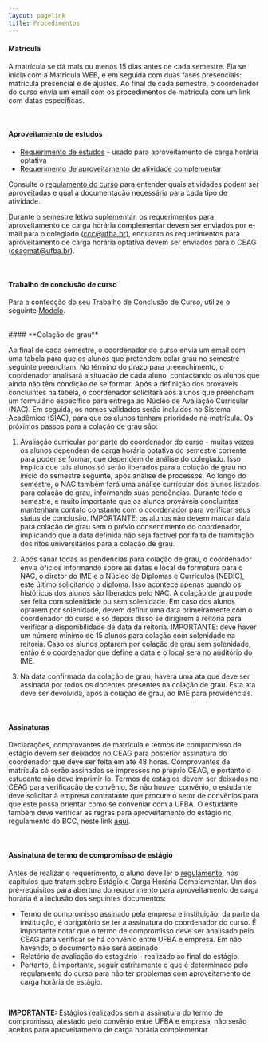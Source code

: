```yaml
---
layout: pagelink
title: Procedimentos
---
```


#### **Matrícula**

A matrícula se dá mais ou menos 15 dias antes de cada semestre. Ela se inicia com a Matrícula WEB, e em seguida com duas fases presenciais: matrícula presencial e de ajustes. Ao final de cada semestre, o coordenador do curso envia um email com os procedimentos de matrícula com um link com datas específicas.

<br>

#### **Aproveitamento de estudos**

* [Requerimento de estudos][optativa] - usado para aproveitamento de carga horária optativa
* [Requerimento de aproveitamento de atividade complementar][complementar]

[optativa]: https://supac.ufba.br/sites/supac.ufba.br/files/requerimento_escolar.doc
[complementar]:/files/requerimento-carga-horaria-complementar.docx

Consulte o [regulamento do curso](regulamentos) para entender quais atividades podem ser aproveitadas e qual a documentação necessária para cada tipo de atividade.

Durante o semestre letivo suplementar, os requerimentos para aproveitamento de carga horária complementar devem ser enviados por e-mail para o colegiado (<ccc@ufba.br>), enquanto os requerimentos para aproveitamento de carga horária optativa devem ser enviados para o CEAG (<ceagmat@ufba.br>).

<br>

#### **Trabalho de conclusão de curso**

Para a confecção do seu Trabalho de Conclusão de Curso, utilize o seguinte [Modelo][modelo].

[modelo]:https://www.overleaf.com/read/rybpyccvpznf

<br>
#### **Colação de grau**

Ao final de cada semestre, o coordenador do curso envia um email com uma tabela para que os alunos que pretendem colar grau no semestre seguinte preencham. No término do prazo para preenchimento, o coordenador analisará a situação de cada aluno, contactando os alunos que ainda não têm condição de se formar. Após a definição dos prováveis concluintes na tabela, o coordenador solicitará aos alunos que preencham um formulário específico para entrega ao Núcleo de Avaliação Curricular (NAC). Em seguida, os nomes validados serão incluídos no Sistema Acadêmico (SIAC), para que os alunos tenham prioridade na matrícula. Os próximos passos para a colação de grau são:

1. Avaliação curricular por parte do coordenador do curso - muitas vezes os alunos dependem de carga horária optativa do semestre corrente para poder se formar, que dependem de análise do colegiado. Isso implica que tais alunos só serão liberados para a colação de grau no início do semestre seguinte, após análise de processos. Ao longo do semestre, o NAC também fará uma análise curricular dos alunos listados para colação de grau, informando suas pendências. Durante todo o semestre, é muito importante que os alunos prováveis concluintes mantenham contato constante com o coordenador para verificar seus status de conclusão. IMPORTANTE: os alunos não devem marcar data para colação de grau sem o prévio consentimento do coordenador, implicando que a data definida não seja factível por falta de tramitação dos ritos universitários para a colação de grau.

2. Após sanar todas as pendências para colação de grau, o coordenador envia ofícios informando sobre as datas e local de formatura para o NAC, o diretor do IME e o Núcleo de Diplomas e Currículos (NEDIC), este último solicitando o diploma. Isso acontece apenas quando os históricos dos alunos são liberados pelo NAC. A colação de grau pode ser feita com solenidade ou sem solenidade. Em caso dos alunos optarem por solenidade, devem definir uma data primeiramente com o coordenador do curso e só depois disso se dirigirem à reitoria para verificar a disponibilidade de data da reitoria. IMPORTANTE: deve haver um número mínimo de 15 alunos para colação com solenidade na reitoria. Caso os alunos optarem por colação de grau sem solenidade, então é o coordenador que define a data e o local será no auditório do IME. 

3. Na data confirmada da colação de grau, haverá uma ata que deve ser assinada por todos os docentes presentes na colação de grau. Esta ata deve ser devolvida, após a colação de grau, ao IME para providências.

<br>

#### **Assinaturas**

Declarações, comprovantes de matrícula e termos de compromisso de estágio devem ser deixados no CEAG para posterior assinatura do coordenador que deve ser feita em até 48 horas. Comprovantes de matrícula só serão assinados se impressos no próprio CEAG, e portanto o estudante não deve imprimir-lo. Termos de estágios devem ser deixados no CEAG para verificação de convênio. Se não houver convênio, o estudante deve solicitar à empresa contratante que procure o setor de convênios para que este possa orientar como se conveniar com a UFBA. O estudante também deve verificar as regras para aproveitamento do estágio no regulamento do BCC, neste link [aqui][link].

<br>

#### **Assinatura de termo de compromisso de estágio**

Antes de realizar o requerimento, o aluno deve ler o [regulamento][link], nos capítulos que tratam sobre Estágio e Carga Horária Complementar. Um dos pré-requisitos para abertura do requerimento para aproveitamento de carga horária é a inclusão dos seguintes documentos: 

* Termo de compromisso assinado pela empresa e instituição; da parte da instituição, é obrigatório se ter a assinatura do coordenador do curso. É importante notar que o termo de compromisso deve ser analisado pelo CEAG para verificar se há convênio entre UFBA e empresa. Em não havendo, o documento não será assinado
* Relatório de avaliação do estagiário - realizado ao final do estágio.
* Portanto, é importante, seguir estritamente o que é determinado pelo regulamento do curso para não ter problemas com aproveitamento de carga horária de estágio. 

<br>

**IMPORTANTE:** Estágios realizados sem a assinatura do termo de compromisso, atestado pelo convênio entre UFBA e empresa, não serão aceitos para aproveitamento de carga horária complementar

[link]:/regulamentos.html
